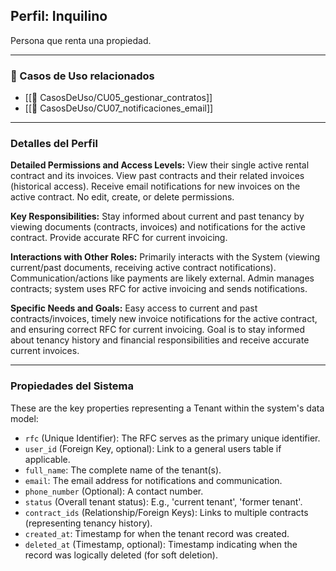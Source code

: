 ## Perfil: Inquilino

Persona que renta una propiedad.

---

### 🔁 Casos de Uso relacionados
- [[📄 CasosDeUso/CU05_gestionar_contratos]]
- [[📄 CasosDeUso/CU07_notificaciones_email]]

---

### Detalles del Perfil

**Detailed Permissions and Access Levels:** View their single active rental contract and its invoices. View past contracts and their related invoices (historical access). Receive email notifications for new invoices on the active contract. No edit, create, or delete permissions.

**Key Responsibilities:** Stay informed about current and past tenancy by viewing documents (contracts, invoices) and notifications for the active contract. Provide accurate RFC for current invoicing.

**Interactions with Other Roles:** Primarily interacts with the System (viewing current/past documents, receiving active contract notifications). Communication/actions like payments are likely external. Admin manages contracts; system uses RFC for active invoicing and sends notifications.

**Specific Needs and Goals:** Easy access to current and past contracts/invoices, timely new invoice notifications for the active contract, and ensuring correct RFC for current invoicing. Goal is to stay informed about tenancy history and financial responsibilities and receive accurate current invoices.

---

### Propiedades del Sistema

These are the key properties representing a Tenant within the system's data model:

- `rfc` (Unique Identifier): The RFC serves as the primary unique identifier.
- `user_id` (Foreign Key, optional): Link to a general users table if applicable.
- `full_name`: The complete name of the tenant(s).
- `email`: The email address for notifications and communication.
- `phone_number` (Optional): A contact number.
- `status` (Overall tenant status): E.g., 'current tenant', 'former tenant'.
- `contract_ids` (Relationship/Foreign Keys): Links to multiple contracts (representing tenancy history).
- `created_at`: Timestamp for when the tenant record was created.
- `deleted_at` (Timestamp, optional): Timestamp indicating when the record was logically deleted (for soft deletion).